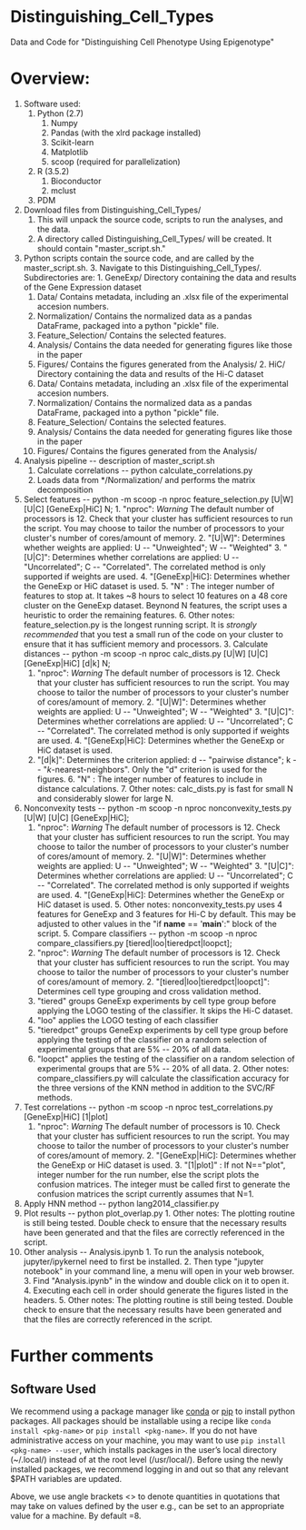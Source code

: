 # Distinguishing_Cell_Types
Data and Code for "Distinguishing Cell Phenotype Using Epigenotype"

# Overview:
1. Software used:
	1. Python (2.7)
		1. Numpy
		2. Pandas (with the xlrd package installed)
		3. Scikit-learn
		4. Matplotlib
		5. scoop (required for parallelization)
	2. R (3.5.2)
		1. Bioconductor
		2. mclust
    3. PDM
2. Download files from Distinguishing_Cell_Types/
	1. This will unpack the source code, scripts to run the analyses, and the data.
	2. A directory called Distinguishing_Cell_Types/ will be created. It should contain "master_script.sh."
  3. Python scripts contain the source code, and are called by the master_script.sh.
	3. Navigate to this Distinguishing_Cell_Types/. Subdirectories are:
    1. GeneExp/             Directory containing the data and results of the Gene Expression dataset
      1. Data/              Contains metadata, including an .xlsx file of the experimental accesion numbers.
      2. Normalization/     Contains the normalized data as a pandas DataFrame, packaged into a python "pickle" file.
      3. Feature_Selection/ Contains the selected features.
      4. Analysis/          Contains the data needed for generating figures like those in the paper
      5. Figures/           Contains the figures generated from the Analysis/
    2. HiC/                 Directory containing the data and results of the Hi-C dataset
      1. Data/              Contains metadata, including an .xlsx file of the experimental accesion numbers.
      2. Normalization/     Contains the normalized data as a pandas DataFrame, packaged into a python "pickle" file.
      3. Feature_Selection/ Contains the selected features.
      4. Analysis/          Contains the data needed for generating figures like those in the paper
      5. Figures/           Contains the figures generated from the Analysis/
3. Analysis pipeline -- description of master_script.sh
	1. Calculate correlations -- python calculate_correlations.py
    1. Loads data from */Normalization/ and performs the matrix decomposition
  2. Select features        --    python -m scoop -n nproc feature_selection.py [U|W] [U|C] [GeneExp|HiC] N;
    1. "nproc":         *Warning* The default number of processors is 12. Check that your cluster has sufficient resources to run the script. You may choose to tailor the number of processors to your cluster's number of cores/amount of memory.
    2. "[U|W]":         Determines whether weights are applied: U -- "Unweighted"; W -- "Weighted"
    3. "[U|C]":         Determines whether correlations are applied: U -- "Uncorrelated"; C -- "Correlated". The correlated method is only supported if weights are used.
    4. "[GeneExp|HiC]:  Determines whether the GeneExp or HiC dataset is used.
    5. "N"    :         The integer number of features to stop at. It takes ~8 hours to select 10 features on a 48 core cluster on the GeneExp dataset. Beynond N features, the script uses a heuristic to order the remaining features.
    6. Other notes: feature_selection.py is the longest running script. It is *strongly recommended* that you test a small run of the code on your cluster to ensure that it has sufficient memory and processors.
	3. Calculate distances    --    python -m scoop -n nproc calc_dists.py [U|W] [U|C] [GeneExp|HiC] [d|k] N;
		1. "nproc":         *Warning* The default number of processors is 12. Check that your cluster has sufficient resources to run the script. You may choose to tailor the number of processors to your cluster's number of cores/amount of memory.
    2. "[U|W]":         Determines whether weights are applied: U -- "Unweighted"; W -- "Weighted"
    3. "[U|C]":         Determines whether correlations are applied: U -- "Uncorrelated"; C -- "Correlated". The correlated method is only supported if weights are used.
    4. "[GeneExp|HiC]:  Determines whether the GeneExp or HiC dataset is used.
		5. "[d|k]":         Determines the criterion applied: d -- "pairwise *d*istance"; k -- "*k*-nearest-neighbors". Only the "d" criterion is used for the figures.
    6. "N"    :         The integer number of features to include in distance calculations. 
    7. Other notes: calc_dists.py is fast for small N and considerably slower for large N.
  4. Nonconvexity tests     --    python -m scoop -n nproc nonconvexity_tests.py [U|W] [U|C] [GeneExp|HiC];
		1. "nproc":         *Warning* The default number of processors is 12. Check that your cluster has sufficient resources to run the script. You may choose to tailor the number of processors to your cluster's number of cores/amount of memory.
    2. "[U|W]":         Determines whether weights are applied: U -- "Unweighted"; W -- "Weighted"
    3. "[U|C]":         Determines whether correlations are applied: U -- "Uncorrelated"; C -- "Correlated". The correlated method is only supported if weights are used.
    4. "[GeneExp|HiC]:  Determines whether the GeneExp or HiC dataset is used.
    5. Other notes: nonconvexity_tests.py uses 4 features for GeneExp and 3 features for Hi-C by default. This may be adjusted to other values in the "if __name__ == '__main__':" block of the script.
	5. Compare classifiers    --    python -m scoop -n nproc compare_classifiers.py [tiered|loo|tieredpct|loopct];
		1. "nproc":         *Warning* The default number of processors is 12. Check that your cluster has sufficient resources to run the script. You may choose to tailor the number of processors to your cluster's number of cores/amount of memory.
    2. "[tiered|loo|tieredpct|loopct]":   Determines cell type grouping and cross validation method.
      1. "tiered" groups GeneExp experiments by cell type group before applying the LOGO testing of the classifier. It skips the Hi-C dataset.
      2. "loo" applies the LOGO testing of each classifier
      3. "tieredpct" groups GeneExp experiments by cell type group before applying the testing of the classifier on a random selection of experimental groups that are 5% -- 20% of all data.
      4. "loopct" applies the testing of the classifier on a random selection of experimental groups that are 5% -- 20% of all data.
    2. Other notes: compare_classifiers.py will calculate the classification accuracy for the three versions of the KNN method in addition to the SVC/RF methods.
  6. Test correlations      --    python -m scoop -n nproc test_correlations.py [GeneExp|HiC] [1|plot]
		1. "nproc":         *Warning* The default number of processors is 10. Check that your cluster has sufficient resources to run the script. You may choose to tailor the number of processors to your cluster's number of cores/amount of memory.
    2. "[GeneExp|HiC]:  Determines whether the GeneExp or HiC dataset is used.
    3. "[1|plot]"    :         If not N=="plot", integer number for the run number, else the script plots the confusion matrices. The integer must be called first to generate the confusion matrices the script currently assumes that N=1.
  7. Apply HNN method       --    python lang2014_classifier.py
  8. Plot results           --    python plot_overlap.py
    1. Other notes: The plotting routine is still being tested. Double check to ensure that the necessary results have been generated and that the files are correctly referenced in the script.
  9. Other analysis         --    Analysis.ipynb
    1. To run the analysis notebook, jupyter/ipykernel need to first be installed.
    2. Then type "jupyter notebook" in your command line, a menu will open in your web browser.
    3. Find "Analysis.ipynb" in the window and double click on it to open it.
    4. Executing each cell in order should generate the figures listed in the headers.
    5. Other notes: The plotting routine is still being tested. Double check to ensure that the necessary results have been generated and that the files are correctly referenced in the script.
 
# Further comments

## Software Used
We recommend using a package manager like [conda](https://www.anaconda.com) or [pip](https://pypi.org/project/pip/) to install python packages. All packages should be installable using a recipe like ```conda install <pkg-name>``` or ```pip install <pkg-name>```. If you do not have administrative access on your machine, you may want to use ```pip install <pkg-name> --user```, which installs packages in the user’s local directory (~/.local/) instead of at the root level (/usr/local/). Before using the newly installed packages, we recommend logging in and out so that any relevant $PATH variables are updated.

Above, we use angle brackets <> to denote quantities in quotations that may take on values defined by the user e.g., <num-procs> can be set to an appropriate value for a machine. By default <num-procs>=8. 

